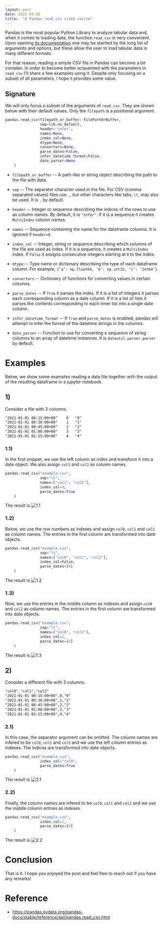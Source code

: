 ```yaml
---
layout: post
date: 2021-03-28
title:  "A Pandas read_csv crash course"
---
```


Pandas is the most popular Python Library to analyze tabular data and, when it comes to loading data, the function `read_csv` is very convenient. Upon opening [its documentation](https://pandas.pydata.org/pandas-docs/stable/reference/api/pandas.read_csv.html) one may be startled by the long list of arguments and options, but these allow the user to load tabular data in many different formats.

For that reason, reading a simple CSV file in Pandas can become a bit complex. In order to become better acquainted with the parameters in `read_csv` I'll share a few examples using it. Despite only focusing on a subset of all parameters, I hope it provides some value.

## Signature

We will only focus a subset of the arguments of `read_csv`. They are shown below with their default values. Only the `filepath` is a positional argument.

```python
pandas.read_csv(filepath_or_buffer: FilePathOrBuffer,
                sep=lib.no_default,
                header="infer",
                names=None,
                index_col=None,
                dtype=None,
                converters=None,
                parse_dates=False,
                infer_datetime_format=False,
                date_parser=None
    )
```

* `filepath_or_buffer` -- A path-like or string object describing the path to the file with data.

* `sep` -- The separator character used in the file. For CSV (comma separated values) files use `,`, but other characters like tabs, `\t`, may also be used. It is `,` by default.

* `header` -- Integer or sequence describing the indices of the rows to use as column names. By default, it is `"infer"`. If it is a sequence it creates `MultiIndex` column names.

* `names` -- Sequence containing the name for the dataframe columns. It is ignored if `header=0`.

* `index_col` -- Integer, string or sequence describing which columns of the file are used as index. If it is a sequence, it creates a `MultiIndex` index. If `False` it assigns consecutive integers starting at `0` to the index.

* `dtype` -- Type name or dictionary describing the type of each dataframe column. For example, `{‘a’: np.float64, ‘b’: np.int32, ‘c’: ‘Int64’}`.

* `converters` -- Dictionary of functions for converting values in certain columns.

* `parse_dates` -- If `True` it parses the index. If it is a list of integers it parses each corresponding column as a date column. If it is a list of lists it parses the contents corresponding to each inner list into a single date column.

* `infer_datetime_format` -- If `True` and `parse_dates` is enabled, pandas will attempt to infer the format of the datetime strings in the columns.

* `date_parser` -- Function to use for converting a sequence of string columns to an array of datetime instances. It is `dateutil.parser.parser` by default.



# Examples

Below, we show some examples reading a data file together with the output of the resulting dataframe in a jupyter notebook.

## 1)
Consider a file with 3 columns. 
```txt
"2021-01-01 00:15:00+00"	0	"0"
"2021-01-01 00:30:00+00"	1	"1"
"2021-01-01 00:45:00+00"	2	"2"
"2021-01-01 01:00:00+00"	3	"3"
"2021-01-01 01:15:00+00"	4	"4"
```
### 1.1)
In the first snippet, we use the left column as index and transform it into a date object. We also assign `col1` and `col2` as column names.
```python
pandas.read_csv("example.csv",
                sep="\t",
                names=["col1", "col2"],
                index_col=0,
                parse_dates=True
    )
```
The result is
![1.1](/images/blog/dataframe/df_1.1.png)

### 1.2)
Below, we use the row numbers as indexes and assign `col0`, `col1` and `col2` as column names. The entries in the first column are transformed into date objects.
```python
pandas.read_csv("example.csv",
                sep="\t",
                names=["col0", "col1", "col2"],
                index_col=False,
                parse_dates=[0]
    )
```
The result is
![1.2](/images/blog/dataframe/df_1.2.png)

### 1.3)
Now, we use the entries in the middle column as indexes and assign `col0` and `col2` as column names. The entries in the first column are transformed into date objects.
```python
pandas.read_csv("example.csv",
                sep="\t",
                names=["col0", "col2"],
                index_col=1,
                parse_dates=[0]
    )
```
The result is
![1.3](/images/blog/dataframe/df_1.3.png)

## 2)
Consider a different file with 3 columns. 
```txt
"col0","col1","col2"
"2021-01-01 00:15:00+00",0,"0"
"2021-01-01 00:30:00+00",1,"1"
"2021-01-01 00:45:00+00",2,"2"
"2021-01-01 01:00:00+00",3,"3"
"2021-01-01 01:15:00+00",4,"4"
```
### 2.1)
In this case, the separator argument can be omitted. The column names are infered to be `col0`, `col1` and `col2` and we use the left column entries as indexes. The indices are transformed into date objects. 
```python
pandas.read_csv("example.csv",
                index_col="col0",
                parse_dates=True
    )
```
The result is
![2.1](/images/blog/dataframe/df_2.1.png)

### 2.2)
Finally, the column names are infered to be `col0`, `col1` and `col2` and we use the middle column entries as indexes.
```python
pandas.read_csv("example.csv",
                index_col=1,
                parse_dates=[0]
    )
```
The result is
![2.2](/images/blog/dataframe/df_2.2.png)

# Conclusion 

That is it. I hope you enjoyed the post and feel free to reach out if you have any remarks!

# Reference
* https://pandas.pydata.org/pandas-docs/stable/reference/api/pandas.read_csv.html
